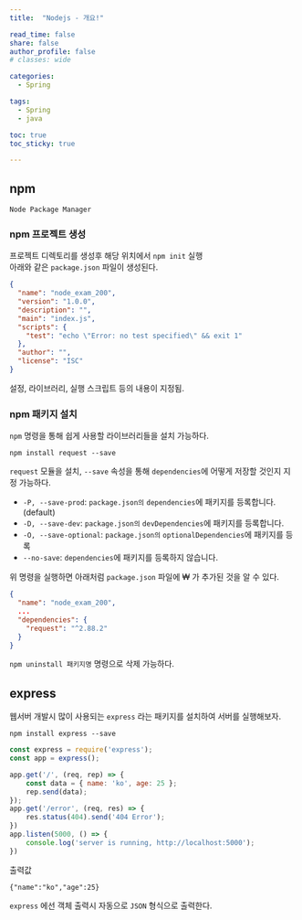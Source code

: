```yaml
---
title:  "Nodejs - 개요!"

read_time: false
share: false
author_profile: false
# classes: wide

categories:
  - Spring

tags:
  - Spring
  - java

toc: true
toc_sticky: true

---
```



## npm

`Node Package Manager`  

### npm 프로젝트 생성

프로젝트 디렉토리를 생성후 해당 위치에서 `npm init` 실행  
아래와 같은 `package.json` 파일이 생성된다.  


```json
{
  "name": "node_exam_200",
  "version": "1.0.0",
  "description": "",
  "main": "index.js",
  "scripts": {
    "test": "echo \"Error: no test specified\" && exit 1"
  },
  "author": "",
  "license": "ISC"
}
```

설정, 라이브러리, 실행 스크립트 등의 내용이 지정됨.  

### npm 패키지 설치  

`npm` 명령을 통해 쉽게 사용할 라이브러리들을 설치 가능하다.  

```
npm install request --save
```

`request` 모듈을 설치, `--save` 속성을 통해 `dependencies`에 어떻게 저장할 것인지 지정 가능하다.  

* `-P, --save-prod`: `package.json의` `dependencies`에 패키지를 등록합니다. (default)  
* `-D, --save-dev`: `package.json의` `devDependencies`에 패키지를 등록합니다.  
* `-O, --save-optional`: `package.json의` `optionalDependencies`에 패키지를 등록   
* `--no-save`: `dependencies`에 패키지를 등록하지 않습니다.   

위 명령을 실행하면 아래처럼 `package.json` 파일에 ₩ 가 추가된 것을 알 수 있다.  
```json
{
  "name": "node_exam_200",
  ...
  "dependencies": {
    "request": "^2.88.2"
  }
}
```

`npm uninstall 패키지명` 명령으로 삭제 가능하다.  

## express

웹서버 개발시 많이 사용되는 `express` 라는 패키지를 설치하여 서버를 실행해보자.  

```
npm install express --save
```

```js
const express = require('express');
const app = express();

app.get('/', (req, rep) => {
    const data = { name: 'ko', age: 25 };
    rep.send(data);
});
app.get('/error', (req, res) => {
    res.status(404).send('404 Error');
})
app.listen(5000, () => {
    console.log('server is running, http://localhost:5000');
})
```

출력값

```
{"name":"ko","age":25}
```

`express` 에선 객체 출력시 자동으로 `JSON` 형식으로 출력한다.  

